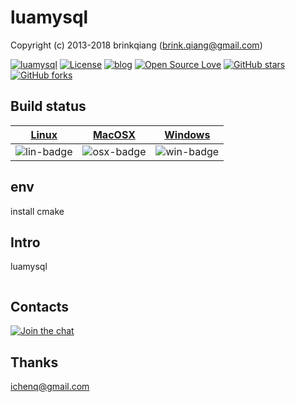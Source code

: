 # luamysql

Copyright (c) 2013-2018 brinkqiang (brink.qiang@gmail.com)

[![luamysql](https://img.shields.io/badge/brinkqiang-luamysql-blue.svg?style=flat-square)](https://github.com/brinkqiang/luamysql)
[![License](https://img.shields.io/badge/license-MIT-brightgreen.svg)](https://github.com/brinkqiang/luamysql/blob/master/LICENSE)
[![blog](https://img.shields.io/badge/Author-Blog-7AD6FD.svg)](https://brinkqiang.github.io/)
[![Open Source Love](https://badges.frapsoft.com/os/v3/open-source.png)](https://github.com/brinkqiang)
[![GitHub stars](https://img.shields.io/github/stars/brinkqiang/luamysql.svg?label=Stars)](https://github.com/brinkqiang/luamysql) 
[![GitHub forks](https://img.shields.io/github/forks/brinkqiang/luamysql.svg?label=Fork)](https://github.com/brinkqiang/luamysql)

## Build status
| [Linux][lin-link] | [MacOSX][osx-link] | [Windows][win-link] |
| :---------------: | :----------------: | :-----------------: |
| ![lin-badge]      | ![osx-badge]       | ![win-badge]        |

[lin-badge]: https://travis-ci.org/brinkqiang/luamysql.svg?branch=master "Travis build status"
[lin-link]:  https://travis-ci.org/brinkqiang/luamysql "Travis build status"
[osx-badge]: https://travis-ci.org/brinkqiang/luamysql.svg?branch=master "Travis build status"
[osx-link]:  https://travis-ci.org/brinkqiang/luamysql "Travis build status"
[win-badge]: https://ci.appveyor.com/api/projects/status/github/brinkqiang/luamysql?branch=master&svg=true "AppVeyor build status"
[win-link]:  https://ci.appveyor.com/project/brinkqiang/luamysql "AppVeyor build status"

## env
install cmake

## Intro
luamysql
```cpp
```
## Contacts
[![Join the chat](https://badges.gitter.im/brinkqiang/luamysql/Lobby.svg)](https://gitter.im/brinkqiang/luamysql)

## Thanks
ichenq@gmail.com